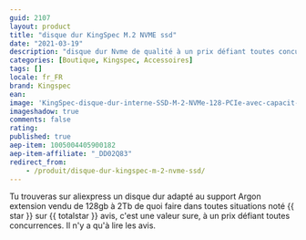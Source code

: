 ```yaml
---
guid: 2107
layout: product 
title: "disque dur KingSpec M.2 NVME ssd"
date: "2021-03-19"
description: "disque dur Nvme de qualité à un prix défiant toutes concurrences"
categories: [Boutique, Kingspec, Accessoires]
tags: []
locale: fr_FR
brand: Kingspec
ean: 
image: 'KingSpec-disque-dur-interne-SSD-M-2-NVMe-128-PCIe-avec-capacit-de-256-go.jpg'
imageshadow: true
comments: false
rating:  
published: true
aep-item: 1005004405900182
aep-item-affiliate: "_DD02Q83"
redirect_from: 
    - /produit/disque-dur-kingspec-m-2-nvme-ssd/
---
```


Tu trouveras sur aliexpress un disque dur adapté au support Argon extension vendu de 128gb à 2Tb de quoi faire dans toutes situations noté {{ star }} sur {{ totalstar }} avis, c'est une valeur sure, à un prix défiant toutes concurrences. Il n'y a qu'à lire les avis.

